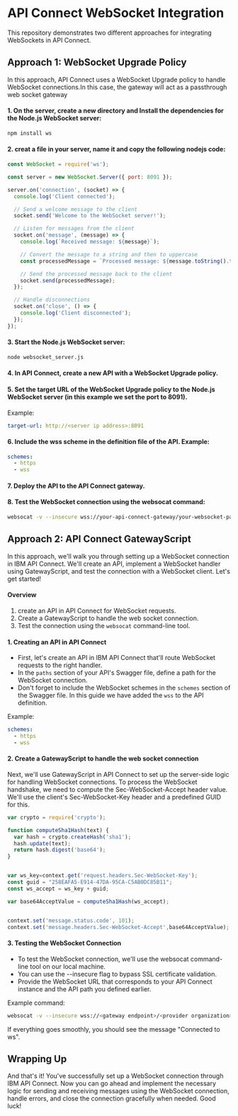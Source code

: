 # API Connect WebSocket Integration

This repository demonstrates two different approaches for integrating WebSockets in API Connect.

## Approach 1: WebSocket Upgrade Policy

In this approach, API Connect uses a WebSocket Upgrade policy to handle WebSocket connections.In this case, the gateway will act as a passthrough web socket gateway

#### 1. On the server, create a new directory and Install the dependencies for the Node.js WebSocket server:

```bash
npm install ws
```

#### 2. creat a file in your server, name it and copy the following nodejs code:
```javascript
const WebSocket = require('ws');

const server = new WebSocket.Server({ port: 8091 });

server.on('connection', (socket) => {
  console.log('Client connected');

  // Send a welcome message to the client
  socket.send('Welcome to the WebSocket server!');

  // Listen for messages from the client
  socket.on('message', (message) => {
    console.log(`Received message: ${message}`);

    // Convert the message to a string and then to uppercase
    const processedMessage = `Processed message: ${message.toString().toUpperCase()}`;

    // Send the processed message back to the client
    socket.send(processedMessage);
  });

  // Handle disconnections
  socket.on('close', () => {
    console.log('Client disconnected');
  });
});
```
#### 3. Start the Node.js WebSocket server:

```bash
node websocket_server.js
```
#### 4. In API Connect, create a new API with a WebSocket Upgrade policy.
#### 5. Set the target URL of the WebSocket Upgrade policy to the Node.js WebSocket server (in this example we set the port to 8091).
Example: 
```yaml
target-url: http://<server ip address>:8091
```

#### 6. Include the wss scheme in the definition file of the API. Example:

```yaml
schemes:
  - https
  - wss
```
#### 7. Deploy the API to the API Connect gateway.
#### 8. Test the WebSocket connection using the websocat command:

```bash
websocat -v --insecure wss://your-api-connect-gateway/your-websocket-path
```

## Approach 2: API Connect GatewayScript
In this approach, we'll walk you through setting up a WebSocket connection in IBM API Connect. We'll create an API, implement a WebSocket handler using GatewayScript, and test the connection with a WebSocket client. Let's get started!

#### Overview

1. create an API in API Connect for WebSocket requests.
2. Create a GatewayScript to handle the web socket connection.
3. Test the connection using the `websocat` command-line tool.

#### 1. Creating an API in API Connect

- First, let's create an API in IBM API Connect that'll route WebSocket requests to the right handler.
- In the `paths` section of your API's Swagger file, define a path for the WebSocket connection.
- Don't forget to include the WebSocket schemes in the `schemes` section of the Swagger file. In this guide we have added the `wss` to the API definition.

Example:

```yaml
schemes:
  - https
  - wss
```

#### 2. Create a GatewayScript to handle the web socket connection

Next, we'll use GatewayScript in API Connect to set up the server-side logic for handling WebSocket connections.
To process the WebSocket handshake, we need to compute the Sec-WebSocket-Accept header value. We'll use the client's Sec-WebSocket-Key header and a predefined GUID for this.

```javascript
var crypto = require('crypto');

function computeSha1Hash(text) {
  var hash = crypto.createHash('sha1');
  hash.update(text);
  return hash.digest('base64');
}


var ws_key=context.get('request.headers.Sec-WebSocket-Key');
const guid = "258EAFA5-E914-47DA-95CA-C5AB0DC85B11";
const ws_accept = ws_key + guid;

var base64AcceptValue = computeSha1Hash(ws_accept);


context.set('message.status.code', 101);
context.set('message.headers.Sec-WebSocket-Accept',base64AcceptValue);
```

#### 3. Testing the WebSocket Connection
- To test the WebSocket connection, we'll use the websocat command-line tool on our local machine.
- You can use the --insecure flag to bypass SSL certificate validation.
- Provide the WebSocket URL that corresponds to your API Connect instance and the API path you defined earlier.

Example command:

```sh
websocat -v --insecure wss://<gateway endpoint>/<provider organization>/sandbox/websocket-test
```

If everything goes smoothly, you should see the message "Connected to ws".


## Wrapping Up
And that's it! You've successfully set up a WebSocket connection through IBM API Connect. Now you can go ahead and implement the necessary logic for sending and receiving messages using the WebSocket connection, handle errors, and close the connection gracefully when needed. Good luck!


